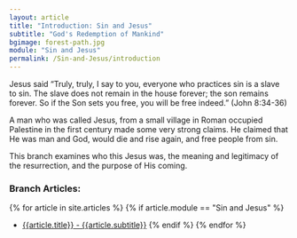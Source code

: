 ```yaml
---
layout: article
title: "Introduction: Sin and Jesus"
subtitle: "God's Redemption of Mankind"
bgimage: forest-path.jpg
module: "Sin and Jesus"
permalink: /Sin-and-Jesus/introduction
---
```


Jesus said “Truly, truly, I say to you, everyone who practices sin is a slave to sin. The slave does not remain in the house forever; the son remains forever. So if the Son sets you free, you will be free indeed.” (John 8:34-36)
 
A man who was called Jesus, from a small village in Roman occupied Palestine in the first century made some very strong claims. He claimed that He was man and God, would die and rise again, and free people from sin.
 
This branch examines who this Jesus was, the meaning and legitimacy of the resurrection, and the purpose of His coming.
 
### Branch Articles:
{% for article in site.articles %}
{% if article.module == "Sin and Jesus" %}
- [{{article.title}} - {{article.subtitle}}]({{article.permalink}})
{% endif %}
{% endfor %}